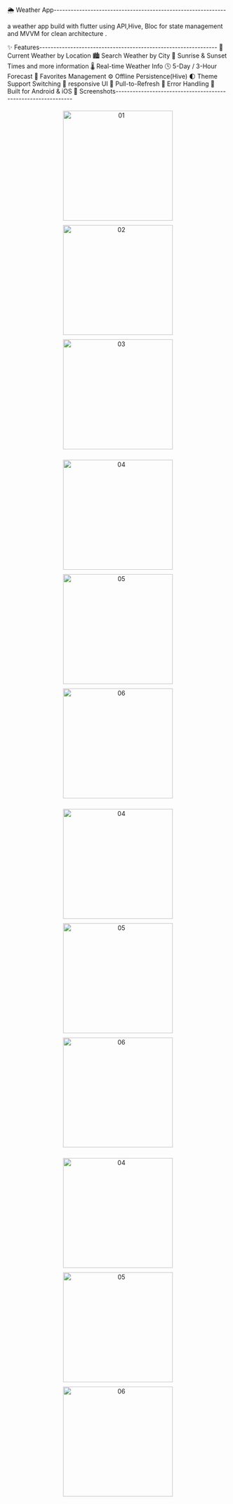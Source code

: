 
🌦 Weather App-------------------------------------------------------------

a weather app build with flutter using  API,Hive, Bloc for state management and MVVM for clean architecture .


✨ Features---------------------------------------------------------------
    📍 Current Weather by Location
    🏙️ Search Weather by City
    🌅 Sunrise & Sunset Times and more information
    🌡️ Real-time Weather Info
    🕓 5-Day / 3-Hour Forecast
    💖 Favorites Management
    ⚙️ Offline Persistence(Hive)
    🌓 Theme Support Switching
    🧱 responsive UI
    🔁 Pull-to-Refresh
    🧭 Error Handling
    📱 Built for Android & iOS
📸 Screenshots--------------------------------------------------------------

<p align="center">
  <img src="assets/ScreenShots/01.jpg" width="250" style="margin: 5px;" alt="01">
  <img src="assets/ScreenShots/02.jpg" width="250" style="margin: 5px;" alt="02">
  <img src="assets/ScreenShots/03.jpg" width="250" style="margin: 5px;" alt="03">
</p>

<p align="center">
  <img src="assets/ScreenShots/04.jpg" width="250" style="margin: 5px;" alt="04">
  <img src="assets/ScreenShots/05.jpg" width="250" style="margin: 5px;" alt="05">
  <img src="assets/ScreenShots/06.jpg" width="250" style="margin: 5px;" alt="06">
</p>

<p align="center">
  <img src="assets/ScreenShots/07.jpg" width="250" style="margin: 5px;" alt="04">
  <img src="assets/ScreenShots/08.jpg" width="250" style="margin: 5px;" alt="05">
  <img src="assets/ScreenShots/09.jpg" width="250" style="margin: 5px;" alt="06">
</p>

<p align="center">
  <img src="assets/ScreenShots/10.jpg" width="250" style="margin: 5px;" alt="04">
  <img src="assets/ScreenShots/11.jpg" width="250" style="margin: 5px;" alt="05">
  <img src="assets/ScreenShots/12.jpg" width="250" style="margin: 5px;" alt="06">
</p>